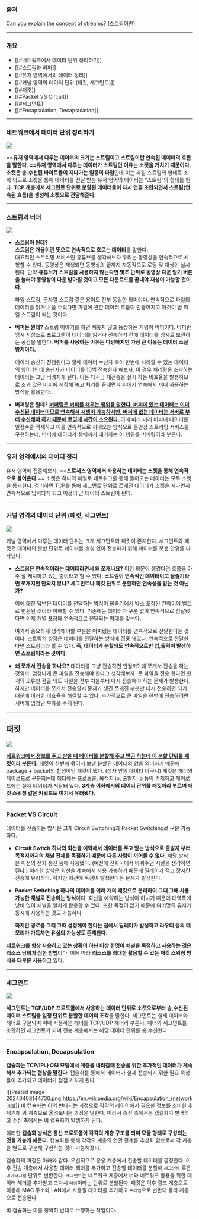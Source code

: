 ### 출처
[Can you explain the concept of streams?](https://stackoverflow.com/questions/507747/can-you-explain-the-concept-of-streams) (스트림이란)
___
### 개요
* [[#네트워크에서 데이터 단위 정리하기]]
* [[#스트림과 버퍼]]
* [[#유저 영역에서의 데이터 정리]]
* [[#커널 영역의 데이터 단위 (패킷, 세그먼트)]]
* [[#패킷]]
* [[#Packet VS Circuit]]
* [[#세그먼트]]
* [[#Encapsulation, Decapsulation]]
___
### 네트워크에서 데이터 단위 정리하기

![](https://my-study.s3.ap-northeast-2.amazonaws.com/%EB%8D%B0%EC%9D%B4%ED%84%B0%20%EB%8B%A8%EC%9C%84%20/%20Pasted%20image%2020231222132856.png)

==**유저 영역에서 다루는 데이터의 크기는 스트림이고 스트림이란 연속된 데이터의 흐름을 말한다. ==유저 영역에서 다루는 데이터가 스트림인 이유는 소켓을 거치기 때문이다. 소켓은 송.수신된 바이트들이 지나가는 일종의 파일**인데 이는 파일 스트림의 형태로 조회 되므로 소켓을 통해 데이터를 전달 받는 유저 영역의 데이터는 “스트림”의 형태를 띈다. **TCP 계층에서 세그먼트 단위로 분할된 데이터들이 다시 연결 조합되면서 스트림(연속된 흐름)을 생성해 소켓으로 전달해준다.**
___
### 스트림과 버퍼

![](https://my-study.s3.ap-northeast-2.amazonaws.com/%EB%8D%B0%EC%9D%B4%ED%84%B0%20%EB%8B%A8%EC%9C%84%20/%20Pasted%20image%2020231222133021.png)
- **스트림이 뭔데?**  
    **스트림은 개울이란 뜻으로 연속적으로 흐르는 데이터**를 말한다.    
    대표적인 스트리밍 서비스인 유튜브를 생각해보자 우리는 동영상을 연속적으로 시청할 수 있다. 동영상은 재생되면 동영상의 끝까지 자동적으로 로딩 및 재생이 실시된다. 만약 **유튜브가 스트림을 사용하지 않는다면 몇초 단위로 동영상 다운 받기 버튼을 눌러야 동영상이 다운 받아질 것이고 모든 다운로드를 끝내야 재생이 가능할 것이다.**
    
    파일 스트림, 문자열 스트림 같은 용어도 전부 동일한 의미이다. 연속적으로 파일의 데이터를 읽거나 쓸 수있다면 파일에 관한 데이터 흐름이 만들어지고 이것이 곧 파일 스트림이 되는 것이다.

* **버퍼는 뭔데?**
	스트림 이야기를 하면 빼놓지 않고 등장하는 개념이 버퍼이다. 버퍼란 임시 저장소로 프로그램이 데이터를 읽거나 전송하기 전에 데이터를 임시로 보관하는 공간을 말한다. **버퍼를 사용하는 이유는 다양하지만 가장 큰 이유는 데이터 소실 방지이다.**
	
    데이터 송신이 진행된다고 할때 데이터 수신자 측이 한번에 처리할 수 있는 데이터의 양이 1인데 송신자가 데이터를 10씩 전송한다 해보자. 이 경우 처리량을 초과하는 데이터는 그냥 버려지게 된다. 이는 다시금 재전송을 실시 하는 비효율을 발생하므로 초과 값은 버퍼에 저장해 놓고 처리를 끝내면 버퍼에서 연속해서 꺼내 사용하는 방식을 활용한다. 

* **버퍼링은 뭔데?**
	<u><b>버퍼링은 버퍼를 채우는 행위를 말한다. 버퍼에 있는 데이터는 이미 수신된 데이터이므로 연속해서 재생이 가능하지만, 버퍼에 없는 데이터는 서버로 부터 수신해야 하기 때문에 로딩에 시간이 소요된다. </b></u>이에 따라 미리 버퍼에 데이터를 일정수준 적재하고 이를 연속적으로 꺼내오는 방식으로 동영상 스트리밍 서비스를 구현하는데, 버퍼에 데이터가 찰때까지 대기하는 이 행위를 버퍼링이라 부른다.

___
### 유저 영역에서의 데이터 정리

유저 영역에 집중해보자. ==**프로세스 영역에서 사용하는 데이터는 소켓을 통해 연속적으로 들어온다.**== 소켓은 하나의 파일로 네트워크를 통해 들어오는 데이터는 모두 소켓을 통과한다. 정리하면 TCP를 통해 세그먼트 단위로 쪼개진 데이터가 소켓을 지나면서 연속적으로 입력되게 되고 이것이 곧 데이터 스트림이 된다.
___
### 커널 영역의 데이터 단위 (패킷, 세그먼트)

![](https://my-study.s3.ap-northeast-2.amazonaws.com/%EB%8D%B0%EC%9D%B4%ED%84%B0%20%EB%8B%A8%EC%9C%84%20/%20Pasted%20image%2020231222133637.png)

커널 영역에서 다루는 데이터 단위는 크게 세그먼트와 패킷이 존재한다. <span class="red red-bg">세그먼트와 패킷은 데이터의 분할 단위로 데이터를 손실 없이 전송하기 위해 데이터를 쪼갠 단위를 나타낸다.</span>

- **스트림은 연속적이라는 데이터라면서 왜 쪼개나요?**
    이런 의문이 생겼다면 흐름을 아주 잘 캐치하고 있는 중이라고 할 수 있다. **스트림이 연속적인 데이터이고 물줄기라면 쪼개지면 안되지 않나? 세그먼트나 패킷 단위로 분할하면 연속성을 잃는 것 아닌가?**
    
    이에 대한 답변은 데이터를 전달하는 방식이 물줄기에서 박스 포장된 컨베이어 벨트로 변환된 것이라 이해할 수 있다. 기존에는 데이터가 구분 없이 연속적으로 전달됐다면 이제 개별 포장돼 연속적으로 전달되는 형태를 갖는다.
    
    여기서 중요하게 생각해야할 부분은 어찌됐든 데이터를 연속적으로 전달한다는 것이다. 스트림의 방점은 데이터를 전달하는 방식에 집중 돼있다. 연속적으로 전달한다면 스트림이라 할 수 있다. **즉, 데이터가 분할돼도 연속적으로만 입,출력이 발생하면 스트림이라는 것이다.**

* **왜 쪼개서 전송을 하나요?**
	데이터를 그냥 전송하면 안될까? 왜 쪼개서 전송을 하는 것일까. 엄청나게 큰 파일을 전송해야 한다고 생각해보자. 큰 파일을 전송 한다면 한개의 오류만 검출 돼도 파일을 전부 처음부터 다시 전송해야 하는 문제가 발생한다. 하지만 데이터를 쪼개서 전송할시 문제가 생긴 쪼개진 부분만 다시 전송하면 되기 때문에 이러한 비효율을 해결할 수 있다. 추가적으로 큰 파일을 한번에 전송하려면 서버에 엄청난 부하를 주게 된다.

___
## 패킷

![](https://my-study.s3.ap-northeast-2.amazonaws.com/%EB%8D%B0%EC%9D%B4%ED%84%B0%20%EB%8B%A8%EC%9C%84%20/%20Pasted%20image%2020231110233821%201.png)

<b><u>네트워크에서 정보를 주고 받을 때 데이터를 분할해 주고 받곤 하는데 이 분할 단위를 패킷이라 부른다.</u></b> 패킷이 한번에 묶어서 보낼 분할된 데이터의 양을 의미하기 때문에 package + bucket의 합성어인 패킷이 됐다. (상자 안의 데이터 바구니) 패킷은 헤더와 페이로드로 구분되는데 헤더에는 프로토콜, 목적지 ip, 출발지 ip 등이 존재하고 페이로드에는 실제 데이터가 저장돼 있다. **3계층 이하에서의 데이터 단위를 패킷이라 부르며 패킷 스위칭 같은 키워드도 여기서 유래됐다.**
___
### Packet VS Circuit

데이터를 전송하는 방식은 크게 Circuit Switching과 Packet Switching로 구분 가능하다. 

* **Circuit Switch**
	**하나의 회선을 예약해서 데이터를 주고 받는 방식으로 출발지 부터 목적지까지의 채널 전체를 독점하기 때문에 다른 사람이 끼어들 수 없다.** 해당 방식은 이전의 전화 통신 등에 사용됐다. (예전에 전화국에서 바꿔주던 시절을 생각하면 된다.) 
	이러한 방식은 회선을 계속해서 사용 가능하기 때문에 딜레이가 적고 장시간 전송에 유리하다. 하지만 회선에 독점이 발생한다는 문제가 발생한다.

* **Packet Switching**
	**하나의 데이터를 여러 개의 패킷으로 분리하여 그때 그때 사용 가능한 채널로 전송하는 방식**이다. 회선을 예약하는 방식이 아니기 때문에 대역폭에 낭비 없이 채널을 알차게 활용할 수 있다. 또한 독점이 없기 때문에 여러명의 유저가 동시에 사용하는 것도 가능하다.
	 
	**하지만 경로를 그때 그때 설정해야 한다는 점에서 딜레이가 발생하고 라우터 등의 메모리가 가득차면 유실의 가능성도 존재한다.**

**네트워크를 항상 사용하고 있는 상황이 아닌 이상 한명이 채널을 독점하고 사용하는 것은 리소스 낭비가 심한 방법**이다. 이에 따라 **리소스를 최대한 활용할 수 있는 패킷 스위칭 방식을 대부분 사용**하고 있다.
___
### 세그먼트

![](https://my-study.s3.ap-northeast-2.amazonaws.com/%EB%8D%B0%EC%9D%B4%ED%84%B0%20%EB%8B%A8%EC%9C%84%20/%20Pasted%20image%2020231222140805.png)

**세그먼트는 TCP/UDP 프로토콜에서 사용하는 데이터 단위로 소켓으로부터 송,수신된 데이터 스트림을 일정 단위로 분할한 데이터 조각**을 말한다. 세그먼트는 실제 데이터와 헤더로 구분되며 이때 사용하는 헤더를 TCP/UDP 헤더라 부른다. 헤더와 세그먼트를 조합하면 세그먼트가 되며 전송 계층에서는 해당 데이터 단위를 송,수신한다
___
### Encapsulation, Decapsulation

**캡슐화는 TCP/IP나 OSI 모델에서 계층을 내려갈때 전송을 위한 추가적인 데이터가 계속해서 추가되는 현상을 말한다**. 캡슐화를 통해서 데이터가 실제 전송되기 위한 필요 속성들이 추가되고 데이터가 점점 커지게 된다.

![[Pasted image 20240408144730.png|https://en.wikipedia.org/wiki/Encapsulation_(networking)]]
비 캡슐화는 이의 반대되는 과정으로 각각의 레이어에서 필요한 정보를 소비한 후 제거해 위 계층으로 올려보내는 과정을 말한다. 따라서 송신 측에서는 캡슐화가 발생하고 수신 측에서는 비 캡슐화가 발생하게 된다.

이러한 **캡슐화 방식은 통신 프로토콜이 각각의 계층 구조를 띄며 모듈 형태로 구성되는 것을 가능케 해준다.** 캡슐화를 통해 각각의 계층의 연관 관계를 추상화 함으로써 각 계층을 별도로 구분해 구현하는 것이 가능해졌다.

캡슐화의 과정은 아래와 같다. 우선적으로 응용 계층에서 전송할 데이터를 결정한다. 이후 전송 계층에서 사용할 데이터 헤더를 추가하고 전송할 데이터를 분할해 `세그먼트` 혹은 `데이터그램` 단위로 변환한다. `세그먼트`는 네트워크 계층에서 ip와 네트워크 활용을 위한 데이터 헤더를 추가받고 또다시 `패킷`이라는 단위로 분할된다. 패킷은 이후 링크 계층으로 이동해 MAC 주소와 LAN에서 사용될 데이터를 추가하고 `프레임`으로 변환돼 물리 계층으로 전송된다.

비 캡슐화는 이를 정확히 반대로 수행하는 작업이다.
